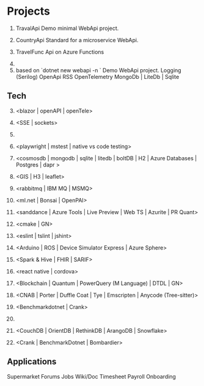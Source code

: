 # Projects

1.  TravalApi
    Demo minimal WebApi project.

2.  CountryApi
    Standard for a microservice WebApi.
    
3.  TravelFunc
    Api on Azure Functions
    
4.  

3.  <a full-fledge WebApi project>
    based on `dotnet new webapi -n <project-name>`
    Demo WebApi project.
    Logging (Serilog)
    OpenApi
    RSS
    OpenTelemetry
    MongoDb | LiteDb | Sqlite


## Tech

3.  <blazor | openAPI | openTele>
4.  <SSE | sockets>
5.  <graphql >
6.  <playwright | mstest | native vs code testing>
7.  <cosmosdb | mongodb | sqlite | litedb | boltDB | H2  | Azure Databases | Postgres | dapr >
8.  <GIS | H3 | leaflet>
9.  <rabbitmq | IBM MQ | MSMQ>
10. <ml.net | Bonsai | OpenPAI>

10. <sanddance | Azure Tools | Live Preview | Web TS | Azurite | PR Quant>
11. <cmake | GN>
12. <eslint | tslint | jshint>
13. <Arduino | ROS | Device Simulator Express | Azure Sphere>
14. <Spark & Hive | FHIR | SARIF>
15. <react native | cordova>
16. <Blockchain | Quantum | PowerQuery (M Language) | DTDL | GN>
17. <CNAB | Porter | Duffle Coat | Tye | Emscripten | Anycode (Tree-sitter)>
18. <Benchmarkdotnet | Crank>
19. <Logging>
20. <CouchDB | OrientDB | RethinkDB | ArangoDB | Snowflake>
21. <Crank | BenchmarkDotnet | Bombardier>

## Applications

Supermarket 
Forums
Jobs
Wiki/Doc
Timesheet
Payroll
Onboarding

